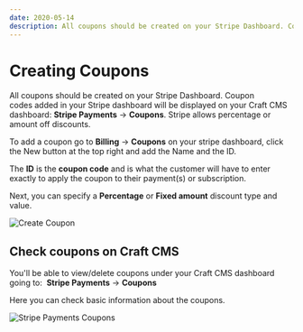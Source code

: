 ```yaml
---
date: 2020-05-14
description: All coupons should be created on your Stripe Dashboard. Coupon codes added in your Stripe dashboard will be displayed on your Craft CMS dashboard
---
```


# Creating Coupons

All coupons should be created on your Stripe Dashboard. Coupon codes added in your Stripe dashboard will be displayed on your Craft CMS dashboard: **Stripe Payments** → **Coupons**. Stripe allows percentage or amount off discounts.  
  
To add a coupon go to **Billing** → **Coupons** on your stripe dashboard, click the New button at the top right and add the Name and the ID.

The **ID** is the **coupon code** and is what the customer will have to enter exactly to apply the coupon to their payment(s) or subscription.  

Next, you can specify a **Percentage** or **Fixed amount** discount type and value.

![Create Coupon](https://enupal.com/assets/docs/stripe-payments-coupons-2.png)

## Check coupons on Craft CMS

You'll be able to view/delete coupons under your Craft CMS dashboard going to:  **Stripe Payments** → **Coupons**  
  
Here you can check basic information about the coupons.

![Stripe Payments Coupons](https://enupal.com/assets/docs/stripe-payments-coupons-1.png)
